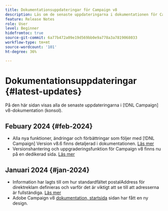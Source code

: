 ```yaml
---
title: Dokumentationsuppdateringar för Campaign v8
description: Läs om de senaste uppdateringarna i dokumentationen för Campaign v8
feature: Release Notes
role: User
level: Beginner
hidefromtoc: true
source-git-commit: 6a77b472a09e19d569bb0e9a778a3a7819068033
workflow-type: tm+mt
source-wordcount: '101'
ht-degree: 36%

---
```



# Dokumentationsuppdateringar {#latest-updates}

På den här sidan visas alla de senaste uppdateringarna i [!DNL Campaign] v8-dokumentation (konsol).

## Febuary 2024 {#feb-2024}

* Alla nya funktioner, ändringar och förbättringar som följer med [!DNL Campaign] Version v8.6 finns detaljerad i dokumentationen. [Läs mer](release-notes.md)
* Versionshantering och uppgraderingsfunktion för Campaign v8 finns nu på en dedikerad sida. [Läs mer](upgrades.md)


## Januari 2024 {#jan-2024}

* Information har lagts till om hur standardfältet postalAddress för direktreklam definieras och varför det är viktigt att se till att adresserna är fullständiga. [Läs mer](../send/direct-mail.md)
* Adobe Campaign v8 [dokumentation, startsida](../campaign-home.md) sidan har fått en ny design.
